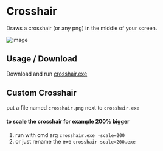# Crosshair
Draws a crosshair (or any png) in the middle of your screen.

![image](https://github.com/farzher/crosshair/assets/1005136/fec07343-56e3-4346-a7d6-9650ba5b8c64)


## Usage / Download
Download and run [crosshair.exe](https://github.com/farzher/crosshair/releases/download/v0.0.0/crosshair.exe)

## Custom Crosshair
put a file named `crosshair.png` next to `crosshair.exe`

#### to scale the crosshair for example 200% bigger
1. run with cmd arg `crosshair.exe -scale=200`
2. or just rename the exe `crosshair-scale=200.exe`

